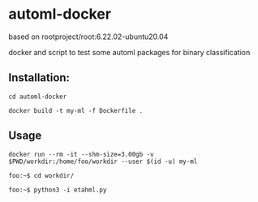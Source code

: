 # automl-docker

based on rootproject/root:6.22.02-ubuntu20.04

docker and script to test some automl packages for binary classification 

## Installation:

`cd automl-docker`

`docker build -t my-ml -f Dockerfile .`

## Usage 

`docker run --rm -it --shm-size=3.00gb -v $PWD/workdir:/home/foo/workdir --user $(id -u) my-ml`

`foo:~$ cd workdir/`

`foo:~$ python3 -i etahml.py`



